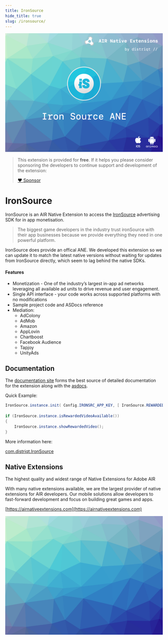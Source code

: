 ```yaml
---
title: IronSource
hide_title: true
slug: /ironsource/
---
```


![](images/hero.png)


>
> This extension is provided for **free**. If it helps you please consider sponsoring the developers to continue support and development of the extension:
>
> [:heart: Sponsor](https://github.com/sponsors/marchbold)
>


# IronSource

IronSource is an AIR Native Extension to access the [IronSource](https://www.ironsrc.com/) advertising SDK for in app monetisation.

>
> The biggest game developers in the industry trust ironSource with their app businesses because we provide everything they need in one powerful platform.
>


IronSource does provide an offical ANE. We developed this extension so we can update it to match the latest native versions without waiting for updates from IronSource directly, which seem to lag behind the native SDKs.



#### Features

- Monetization - One of the industry’s largest in-app ad networks leveraging all available ad units to drive revenue and user engagement.
- Single API interface - your code works across supported platforms with no modifications
- Sample project code and ASDocs reference
- Mediation:
  - AdColony
  - AdMob
  - Amazon
  - AppLovin
  - Chartboost
  - Facebook Audience
  - Tapjoy
  - UnityAds



## Documentation

The [documentation site](https://docs.airnativeextensions.com/docs/ironsource/) forms the best source of detailed documentation for the extension along with the [asdocs](https://docs.airnativeextensions.com/asdocs/ironsource/). 


Quick Example: 

```actionscript
IronSource.instance.init( Config.IRONSRC_APP_KEY, [ IronSource.REWARDED_VIDEO ] );

if (IronSource.instance.isRewardedVideoAvailable())
{
    IronSource.instance.showRewardedVideo();
}
```

More information here: 

[com.distriqt.IronSource](https://airnativeextensions.com/extension/com.distriqt.IronSource)



## Native Extensions

The highest quality and widest range of Native Extensions for Adobe AIR

With many native extensions available, we are the largest provider of native extensions for AIR developers. 
Our mobile solutions allow developers to fast-forward development and focus on building great games and apps.

[https://airnativeextensions.com](https://airnativeextensions.com)



![](images/promo.png)
